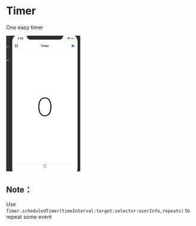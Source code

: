 

# Timer

One easy timer

<img src="https://github.com/SummitXY/iOS-projects/blob/master/Timer/sources/Timer.gif" width="200" >

## Note：

Use `Timer.scheduledTimer(timeInterval:target:selector:userInfo,repeats)` to repeat some event

